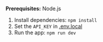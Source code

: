 
**Prerequisites:**  Node.js


1. Install dependencies:
   `npm install`
2. Set the `API_KEY` in [.env.local](.env.local)
3. Run the app:
   `npm run dev`
